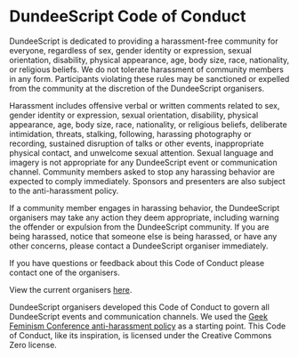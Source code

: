 # DundeeScript Code of Conduct

DundeeScript is dedicated to providing a harassment-free community for everyone, regardless of sex, gender identity or expression, sexual orientation, disability, physical appearance, age, body size, race, nationality, or religious beliefs. We do not tolerate harassment of community members in any form. Participants violating these rules may be sanctioned or expelled from the community at the discretion of the DundeeScript organisers.

Harassment includes offensive verbal or written comments related to sex, gender identity or expression, sexual orientation, disability, physical appearance, age, body size, race, nationality, or religious beliefs, deliberate intimidation, threats, stalking, following, harassing photography or recording, sustained disruption of talks or other events, inappropriate physical contact, and unwelcome sexual attention. Sexual language and imagery is not appropriate for any DundeeScript event or communication channel. Community members asked to stop any harassing behavior are expected to comply immediately. Sponsors and presenters are also subject to the anti-harassment policy.

If a community member engages in harassing behavior, the DundeeScript organisers may take any action they deem appropriate, including warning the offender or expulsion from the DundeeScript community. If you are being harassed, notice that someone else is being harassed, or have any other concerns, please contact a DundeeScript organiser immediately.

If you have questions or feedback about this Code of Conduct please contact one of the organisers.

View the current organisers [here](/organisers/).

DundeeScript organisers developed this Code of Conduct to govern all DundeeScript events and communication channels. We used the [Geek Feminism Conference anti-harassment policy](https://geekfeminism.fandom.com/wiki/Conference_anti-harassment/Policy) as a starting point. This Code of Conduct, like its inspiration, is licensed under the Creative Commons Zero license.
